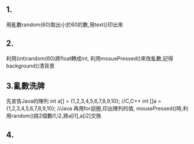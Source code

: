 ## 1.
用亂數random(60)取出小於60的數,用text()印出來
## 2.
利用(int)random(60)將float轉成int, 利用mosuePressed()來改亂數,記得background()清背景
## 3.亂數洗牌
先宣告Java的陣列
int a[] = {1,2,3,4,5,6,7,8,9,10}; //C,C++
int []a = {1,2,3,4,5,6,7,8,9,10}; //Java
再用for迴圈,印出陣列的值, mousePressed()時,利用random()挑2個數i1,i2,將a[i1],a[i2]交換
## 4.
